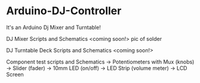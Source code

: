 # Arduino-DJ-Controller
It's an Arduino Dj Mixer and Turntable!

DJ Mixer Scripts and Schematics
<coming soon!>
pic of solder

DJ Turntable Deck Scripts and Schematics
<coming soon!>

Component test scripts and Schematics
  -> Potentiometers with Mux (knobs)
  -> Slider (fader)
  -> 10mm LED (on/off)
  -> LED Strip (volume meter)
  -> LCD Screen
